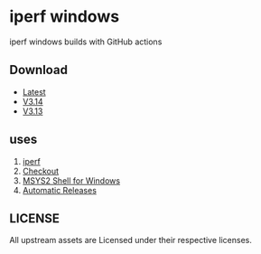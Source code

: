# iperf windows

iperf windows builds with GitHub actions

## Download

* [Latest](../../releases/latest)
* [V3.14](../../releases/3.14)
* [V3.13](../../releases/3.13)

## uses

1. [iperf](https://github.com/esnet/iperf)
2. [Checkout](https://github.com/marketplace/actions/checkout)
3. [MSYS2 Shell for Windows](https://github.com/marketplace/actions/setup-msys2)
4. [Automatic Releases](https://github.com/ncipollo/release-action)

## LICENSE

All upstream assets are Licensed under their respective licenses. 